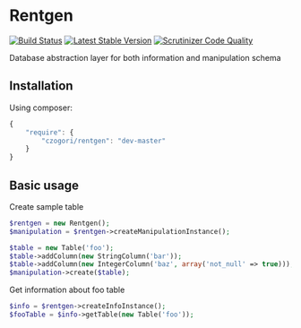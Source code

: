 Rentgen
=======
[![Build Status](https://travis-ci.org/czogori/Rentgen.png?branch=master)](https://travis-ci.org/czogori/Rentgen)
[![Latest Stable Version](https://poser.pugx.org/czogori/rentgen/v/stable.png)](https://packagist.org/packages/czogori/rentgen)
[![Scrutinizer Code Quality](https://scrutinizer-ci.com/g/czogori/Rentgen/badges/quality-score.png?b=master)](https://scrutinizer-ci.com/g/czogori/Rentgen/?branch=master)

Database abstraction layer for both information and manipulation schema
## Installation 
Using composer:
```js
{
    "require": {        
        "czogori/rentgen": "dev-master"
    }
}
```
## Basic usage
Create sample table
```php
$rentgen = new Rentgen();
$manipulation = $rentgen->createManipulationInstance();

$table = new Table('foo');
$table->addColumn(new StringColumn('bar'));
$table->addColumn(new IntegerColumn('baz', array('not_null' => true)));
$manipulation->create($table);
```
Get information about foo table
```php
$info = $rentgen->createInfoInstance();
$fooTable = $info->getTable(new Table('foo'));
```
